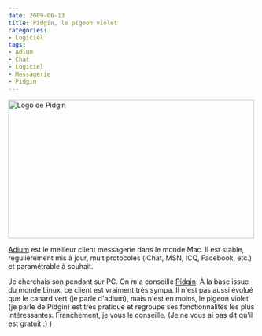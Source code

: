 ```yaml
---
date: 2009-06-13
title: Pidgin, le pigeon violet
categories:
- Logiciel
tags:
- Adium
- Chat
- Logiciel
- Messagerie
- Pidgin
---
```

<img class="alignnone size-full wp-image-1267" title="Logo de Pidgin" src="https://dlgjp9x71cipk.cloudfront.net/2009/06/logo_pidgin.png" alt="Logo de Pidgin" width="500" height="281" />

<a title="Le site d'adium" href="https://adium.aybee.net/">Adium</a> est le meilleur client messagerie dans le monde Mac. Il est stable, régulièrement mis à jour, multiprotocoles (iChat, MSN, ICQ, Facebook, etc.) et paramétrable à souhait.

Je cherchais son pendant sur PC. On m'a conseillé <a title="Le site de Pidgin" href="https://www.pidgin.im/">Pidgin</a>. À la base issue du monde Linux, ce client est vraiment très sympa. Il n'est pas aussi évolué que le canard vert (je parle d'adium), mais n'est en moins, le pigeon violet (je parle de Pidgin) est très pratique et regroupe ses fonctionnalités les plus intéressantes. Franchement, je vous le conseille. (Je ne vous ai pas dit qu'il est gratuit :) )
